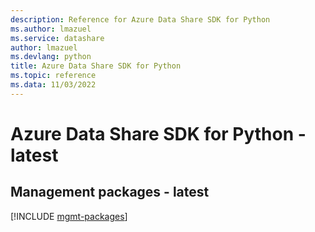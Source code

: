 ```yaml
---
description: Reference for Azure Data Share SDK for Python
ms.author: lmazuel
ms.service: datashare
author: lmazuel
ms.devlang: python
title: Azure Data Share SDK for Python
ms.topic: reference
ms.data: 11/03/2022
---
```

# Azure Data Share SDK for Python - latest

## Management packages - latest
[!INCLUDE [mgmt-packages](data-share-mgmt-index.md)]